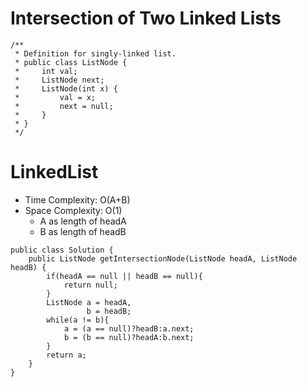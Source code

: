 # Intersection of Two Linked Lists

```
/**
 * Definition for singly-linked list.
 * public class ListNode {
 *     int val;
 *     ListNode next;
 *     ListNode(int x) {
 *         val = x;
 *         next = null;
 *     }
 * }
 */
```

# LinkedList

- Time Complexity: O(A+B)
- Space Complexity: O(1)
  - A as length of headA
  - B as length of headB

```
public class Solution {
    public ListNode getIntersectionNode(ListNode headA, ListNode headB) {
        if(headA == null || headB == null){
            return null;
        }
        ListNode a = headA,
                 b = headB;
        while(a != b){
            a = (a == null)?headB:a.next;
            b = (b == null)?headA:b.next;
        }
        return a;
    }
}
```
